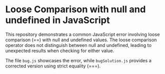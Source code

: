 # Loose Comparison with null and undefined in JavaScript

This repository demonstrates a common JavaScript error involving loose comparison (==) with null and undefined values.  The loose comparison operator does not distinguish between null and undefined, leading to unexpected results when checking for either value. 

The file `bug.js` showcases the error, while `bugSolution.js` provides a corrected version using strict equality (===).